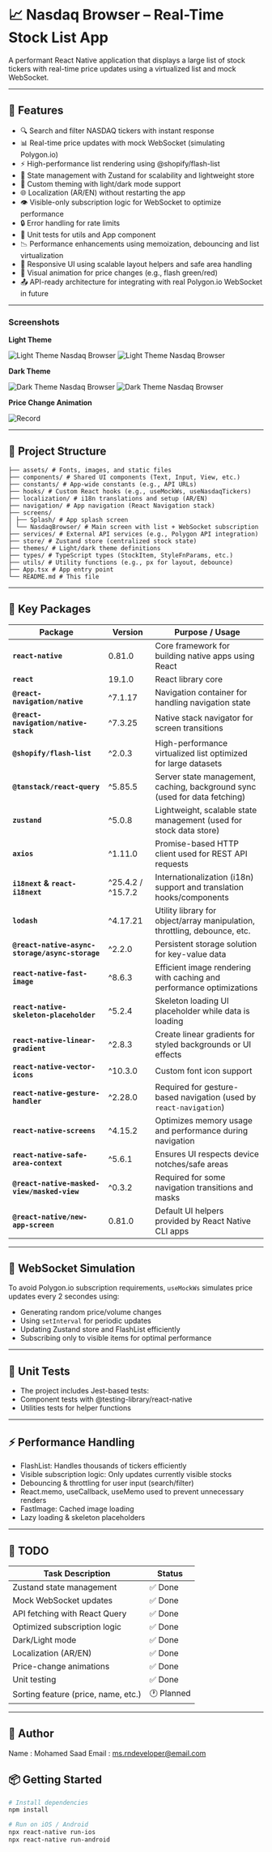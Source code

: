 # 📈 Nasdaq Browser – Real-Time Stock List App

A performant React Native application that displays a large list of stock tickers with real-time price updates using a virtualized list and mock WebSocket.

---

## 🚀 Features

- 🔍 Search and filter NASDAQ tickers with instant response
- 📊 Real-time price updates with mock WebSocket (simulating Polygon.io)
- ⚡ High-performance list rendering using @shopify/flash-list
- 🧠 State management with Zustand for scalability and lightweight store
- 🎨 Custom theming with light/dark mode support
- 🌐 Localization (AR/EN) without restarting the app
- 👁 Visible-only subscription logic for WebSocket to optimize performance
- 🔒 Error handling for rate limits
- 🧪 Unit tests for utils and App component
- 📉 Performance enhancements using memoization, debouncing and list virtualization
- 📱 Responsive UI using scalable layout helpers and safe area handling
- 🔔 Visual animation for price changes (e.g., flash green/red)
- 📤 API-ready architecture for integrating with real Polygon.io WebSocket in future

---

### Screenshots

**Light Theme**

![Light Theme Nasdaq Browser](assets/screenshots/android-light.png)
![Light Theme Nasdaq Browser](assets/screenshots/ios-light.png)

**Dark Theme**

![Dark Theme Nasdaq Browser](assets/screenshots/android-dark.png)
![Dark Theme Nasdaq Browser](assets/screenshots/ios-dark.png)

**Price Change Animation**

![Record](assets/screenshots/record.gif)

---

## 📁 Project Structure
```
├── assets/ # Fonts, images, and static files
├── components/ # Shared UI components (Text, Input, View, etc.)
├── constants/ # App-wide constants (e.g., API URLs)
├── hooks/ # Custom React hooks (e.g., useMockWs, useNasdaqTickers)
├── localization/ # i18n translations and setup (AR/EN)
├── navigation/ # App navigation (React Navigation stack)
├── screens/
│ ├── Splash/ # App splash screen
│ └── NasdaqBrowser/ # Main screen with list + WebSocket subscription
├── services/ # External API services (e.g., Polygon API integration)
├── store/ # Zustand store (centralized stock state)
├── themes/ # Light/dark theme definitions
├── types/ # TypeScript types (StockItem, StyleFnParams, etc.)
├── utils/ # Utility functions (e.g., px for layout, debounce)
├── App.tsx # App entry point
└── README.md # This file
```
---

## 🧰 Key Packages

| Package                                         | Version      | Purpose / Usage                                                            |
| ----------------------------------------------- | ------------ | -------------------------------------------------------------------------- |
| **`react-native`**                              | 0.81.0       | Core framework for building native apps using React                        |
| **`react`**                                     | 19.1.0       | React library core                                                         |
| **`@react-navigation/native`**                  | ^7.1.17      | Navigation container for handling navigation state                         |
| **`@react-navigation/native-stack`**            | ^7.3.25      | Native stack navigator for screen transitions                              |
| **`@shopify/flash-list`**                       | ^2.0.3       | High-performance virtualized list optimized for large datasets             |
| **`@tanstack/react-query`**                     | ^5.85.5      | Server state management, caching, background sync (used for data fetching) |
| **`zustand`**                                   | ^5.0.8       | Lightweight, scalable state management (used for stock data store)         |
| **`axios`**                                     | ^1.11.0      | Promise-based HTTP client used for REST API requests                       |
| **`i18next` & `react-i18next`**                 | ^25.4.2 / ^15.7.2 | Internationalization (i18n) support and translation hooks/components |
| **`lodash`**                                    | ^4.17.21     | Utility library for object/array manipulation, throttling, debounce, etc.  |
| **`@react-native-async-storage/async-storage`** | ^2.2.0       | Persistent storage solution for key-value data                             |
| **`react-native-fast-image`**                   | ^8.6.3       | Efficient image rendering with caching and performance optimizations       |
| **`react-native-skeleton-placeholder`**         | ^5.2.4       | Skeleton loading UI placeholder while data is loading                      |
| **`react-native-linear-gradient`**              | ^2.8.3       | Create linear gradients for styled backgrounds or UI effects               |
| **`react-native-vector-icons`**                 | ^10.3.0      | Custom font icon support                                                   |
| **`react-native-gesture-handler`**              | ^2.28.0      | Required for gesture-based navigation (used by `react-navigation`)         |
| **`react-native-screens`**                      | ^4.15.2      | Optimizes memory usage and performance during navigation                   |
| **`react-native-safe-area-context`**            | ^5.6.1       | Ensures UI respects device notches/safe areas                              |
| **`@react-native-masked-view/masked-view`**     | ^0.3.2       | Required for some navigation transitions and masks                         |
| **`@react-native/new-app-screen`**              | 0.81.0       | Default UI helpers provided by React Native CLI apps                       |

---

## 🧪 WebSocket Simulation

To avoid Polygon.io subscription requirements, `useMockWs` simulates price updates every 2 secondes using:

- Generating random price/volume changes
- Using `setInterval` for periodic updates
- Updating Zustand store and FlashList efficiently
- Subscribing only to visible items for optimal performance

---
## 🧪 Unit Tests
- The project includes Jest-based tests:
- Component tests with @testing-library/react-native
- Utilities tests for helper functions
---
## ⚡ Performance Handling

- FlashList: Handles thousands of tickers efficiently
- Visible subscription logic: Only updates currently visible stocks
- Debouncing & throttling for user input (search/filter)
- React.memo, useCallback, useMemo used to prevent unnecessary renders
- FastImage: Cached image loading
- Lazy loading & skeleton placeholders
---
## 🧪 TODO 
| Task Description                    | Status     |
| ----------------------------------- | ---------- |
| Zustand state management            | ✅ Done     |
| Mock WebSocket updates              | ✅ Done     |
| API fetching with React Query       | ✅ Done     |
| Optimized subscription logic        | ✅ Done     |
| Dark/Light mode                     | ✅ Done     |
| Localization (AR/EN)                | ✅ Done     |
| Price-change animations             | ✅ Done     |
| Unit testing                        | ✅ Done     |
| Sorting feature (price, name, etc.) | 🕐 Planned |

---

## 🧪 Author 

Name  : Mohamed Saad
Email : ms.rndeveloper@email.com

## 📦 Getting Started

```bash
# Install dependencies
npm install

# Run on iOS / Android
npx react-native run-ios
npx react-native run-android

